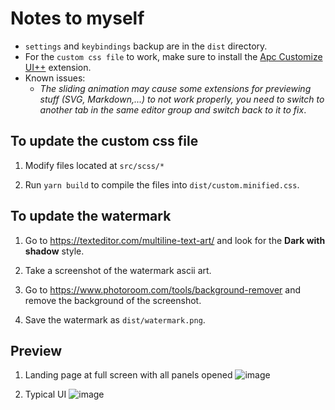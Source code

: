 # Notes to myself

- `settings` and `keybindings` backup are in the `dist` directory.
- For the `custom css file` to work, make sure to install the [Apc Customize UI++](https://marketplace.visualstudio.com/items?itemName=drcika.apc-extension) extension.
- Known issues: 
  - *The sliding animation may cause some extensions for previewing stuff (SVG, Markdown,...) to not work properly, you need to switch to another tab in the same editor group and switch back to it to fix*.

## To update the custom css file
1. Modify files located at `src/scss/*`

2. Run `yarn build` to compile the files into `dist/custom.minified.css`.

## To update the watermark
1. Go to https://texteditor.com/multiline-text-art/ and look for the **Dark with shadow** style.

2. Take a screenshot of the watermark ascii art.

3. Go to https://www.photoroom.com/tools/background-remover and remove the background of the screenshot.

4. Save the watermark as `dist/watermark.png`.

## Preview
1. Landing page at full screen with all panels opened
![image](https://github.com/Hareki/vscode-configurations/assets/81374684/7d602dd6-9fc2-47cb-a17d-b6d07eea9003)

2. Typical UI
![image](https://github.com/Hareki/vscode-configurations/assets/81374684/158e4bac-f6e1-40a4-899e-7b05d0410c88)
